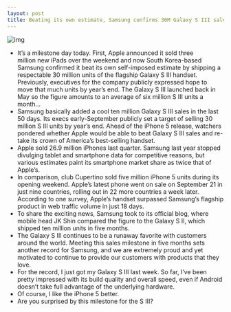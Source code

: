 ```yaml
---
layout: post
title: Beating its own estimate, Samsung confirms 30M Galaxy S III sales in 5 months
---
```

![img](http://media.idownloadblog.com/wp-content/uploads/2012/05/Samsung-Galaxy-S-III-teaser-inspired-by-nature-designed-by-humans.jpg)
* It’s a milestone day today. First, Apple announced it sold three million new iPads over the weekend and now South Korea-based Samsung confirmed it beat its own self-imposed estimate by shipping a respectable 30 million units of the flagship Galaxy S III handset. Previously, executives for the company publicly expressed hope to move that much units by year’s end. The Galaxy S III launched back in May so the figure amounts to an average of six million S III units a month…
* Samsung basically added a cool ten million Galaxy S III sales in the last 50 days. Its execs early-September publicly set a target of selling 30 million S III units by year’s end. Ahead of the iPhone 5 release, watchers pondered whether Apple would be able to beat Galaxy S III sales and re-take its crown of America’s best-selling handset.
* Apple sold 26.9 million iPhones last quarter. Samsung last year stopped divulging tablet and smartphone data for competitive reasons, but various estimates paint its smartphone market share as twice that of Apple’s.
* In comparison, club Cupertino sold five million iPhone 5 units during its opening weekend. Apple’s latest phone went on sale on September 21 in just nine countries, rolling out in 22 more countries a week later. According to one survey, Apple’s handset surpassed Samsung’s flagship product in web traffic volume in just 18 days.
* To share the exciting news, Samsung took to its official blog, where mobile head JK Shin compared the figure to the Galaxy S II, which shipped ten million units in five months.
* The Galaxy S III continues to be a runaway favorite with customers around the world. Meeting this sales milestone in five months sets another record for Samsung, and we are extremely proud and yet motivated to continue to provide our customers with products that they love.
* For the record, I just got my Galaxy S III last week. So far, I’ve been pretty impressed with its build quality and overall speed, even if Android doesn’t take full advantage of the underlying hardware.
* Of course, I like the iPhone 5 better.
* Are you surprised by this milestone for the S III?

